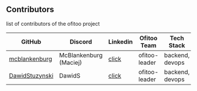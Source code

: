 ## Contributors
list of contributors of the ofitoo project




| GitHub            | Discord             | Linkedin                                              | Ofitoo Team    | Tech Stack      |
|------------------------------|----------------------------|-------------------------------------------------------|----------------|-----------------|
| [mcblankenburg](https://github.com/McBlankenburg) | McBlankenburg (Maciej) | [click](https://www.linkedin.com/in/mcblankenburg/)   | ofitoo-leader  | backend, devops |
| [DawidStuzynski](https://github.com/DawidStuzynski) | DawidS | [click](https://www.linkedin.com/in/dawid-stuzynski/) | ofitoo-leader  | backend, devops |